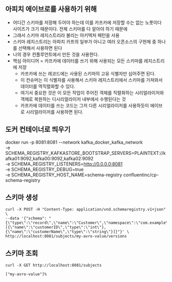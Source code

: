 ## 아피치 에이브로를 사용하기 위해
- 어디간 스키마를 저장해 두어야 하는데 이를 카프카에 저장할 수는 없는 노릇이다 사이즈가 크기 때문이다. 전체 스키마를 다 알아야 하기 때문에
- 그래서 스키마 레지스트리라 불리는 아키텍처 패턴을 사용
- 스키마 레지스트리는 아파치 카프의 일부가 아니고 여러 오픈소스의 구현체 중 하나를 선택해서 사용하면 된다
- 나의 경우 컨플루언트에서 만든 것을 사용한다.
- 핵심 아이디어 = 카프카에 데이터를 쓰기 위해 사용되는 모든 스키마를 레지스트리에 저장
  - 카프카에 쓰는 레코드에는 사용된 스키마의 고유 식별자만 심어주면 된다.
  - 이 컨슈머는 이 식별자를 사용해서 스키마 레지스트리에서 스키마를 가져와서 데이터를 역직렬화할 수 있다.
  - 여기서 중요한 것은 이 모든 작업이 주어진 객체를 직렬화하는 시리얼라이저와 객체로 복원하는 디시리얼라이저 내부에서 수행된다는 것
  - 카프카에 데이터를 쓰는 코드는 그저 다른 시리얼라이저를 사용하듯이 에이브로 시리얼라이저를 사용하면 된다.
## 도커 컨테이너로 띄우기
docker run -p 8081:8081 --network kafka_docker_kafka_network  \
    -e  SCHEMA_REGISTRY_KAFKASTORE_BOOTSTRAP_SERVERS=PLAINTEXT://kafka01:9092,kafka00:9092,kafka02:9092 \
    -e SCHEMA_REGISTRY_LISTENERS=http://0.0.0.0:8081 \
    -e SCHEMA_REGISTRY_DEBUG=true \
    -e SCHEMA_REGISTRY_HOST_NAME=schema-registry confluentinc/cp-schema-registry
## 스키마 생성
```
curl -X POST -H "Content-Type: application/vnd.schemaregistry.v1+json" \
--data '{"schema": "{\"type\":\"record\",\"name\":\"Customer\",\"namespace\":\"com.example\",\"fields\":[{\"name\":\"customerID\",\"type\":\"int\"},{\"name\":\"customerName\",\"type\":\"string\"}]}"}' \
http://localhost:8081/subjects/my-avro-value/versions
```
## 스키마 조회
```
curl -X GET http://localhost:8081/subjects 

["my-avro-value"]%
```
